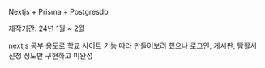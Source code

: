 Nextjs + Prisma + Postgresdb

제작기간: 24년 1월 ~ 2월

nextjs 공부 용도로 학교 사이트 기능 따라 만들어보려 했으나 로그인, 게시판, 탐활서 신청 정도만 구현하고 미완성
